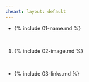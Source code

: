 ```yaml
---
:heart: layout: default
---
```


- {% include 01-name.md %}

<br>

1. {% include 02-image.md %}

<br>

* {% include 03-links.md %}
